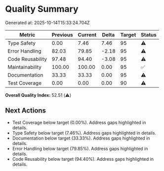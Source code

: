 # Quality Summary

Generated at: 2025-10-14T15:33:24.704Z

| Metric | Previous | Current | Delta | Target | Status |
| --- | --- | --- | --- | --- | --- |
| Type Safety | 0.00 | 7.46 | 7.46 | 95 | ⚠️ |
| Error Handling | 82.03 | 79.85 | -2.18 | 95 | ⚠️ |
| Code Reusability | 97.48 | 94.40 | -3.08 | 95 | ⚠️ |
| Maintainability | 100.00 | 100.00 | 0.00 | 95 | ✅ |
| Documentation | 33.33 | 33.33 | 0.00 | 95 | ⚠️ |
| Test Coverage | 0.00 | 0.00 | 0.00 | 90 | ⚠️ |

**Overall Quality Index:** 52.51 (⚠️)

## Next Actions
- Test Coverage below target (0.00%). Address gaps highlighted in details.
- Type Safety below target (7.46%). Address gaps highlighted in details.
- Documentation below target (33.33%). Address gaps highlighted in details.
- Error Handling below target (79.85%). Address gaps highlighted in details.
- Code Reusability below target (94.40%). Address gaps highlighted in details.

